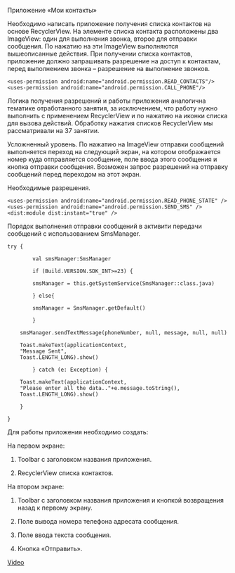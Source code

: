 Приложение «Мои контакты»

Необходимо написать приложение получения списка контактов на основе RecyclerView. На элементе списка контакта расположены два ImageView: один для выполнения звонка, второе для отправки сообщения. По нажатию на эти ImageView выполняются вышеописанные действия. При получении списка контактов, приложение должно запрашивать разрешение на доступ к контактам, перед выполнением звонка – разрешение на выполнение звонков.

	<uses-permission android:name="android.permission.READ_CONTACTS"/> 
	<uses-permission android:name="android.permission.CALL_PHONE"/>

Логика получения разрешений и работы приложения аналогична тематике отработанного занятия, за исключением, что работу нужно выполнить с применением RecyclerView и по нажатию на иконки списка для вызова действий. Обработку нажатия списков RecyclerView мы рассматривали на 37 занятии.

Усложненный уровень. По нажатию на ImageView отправки сообщений выполняется переход на следующий экран, на котором отображается номер куда отправляется сообщение, поле ввода этого сообщения и кнопка отправки сообщения. Возможен запрос разрешений на отправку сообщений перед переходом на этот экран.

Необходимые разрешения.

	<uses-permission android:name="android.permission.READ_PHONE_STATE" />
	<uses-permission android:name="android.permission.SEND_SMS" />
	<dist:module dist:instant="true" />

Порядок выполнения отправки сообщений в активити передачи сообщений с использованием SmsManager.

	try {
    
    		val smsManager:SmsManager

    		if (Build.VERSION.SDK_INT>=23) {

         	smsManager = this.getSystemService(SmsManager::class.java)

    		} else{

         	smsManager = SmsManager.getDefault()

    		}

      	smsManager.sendTextMessage(phoneNumber, null, message, null, null)

      	Toast.makeText(applicationContext, 
      	"Message Sent", 
      	Toast.LENGTH_LONG).show()

        	} catch (e: Exception) {

     	Toast.makeText(applicationContext, 
     	"Please enter all the data.."+e.message.toString(),
     	Toast.LENGTH_LONG).show()

        }

    }


Для работы приложения необходимо создать:

На первом экране:

1. Toolbar с заголовком названия приложения.

2. RecyclerView списка контактов.

На втором экране:

1. Toolbar с заголовком названия приложения и кнопкой возвращения назад к первому экрану.

2. Поле вывода номера телефона адресата сообщения.

3. Поле ввода текста сообщения.

4. Кнопка «Отправить».

[Video](https://rutube.ru/video/private/250f1bbe5cb8bec829b8f73115f7e6d1/?p=PDyRGdE-Uy45iZGPVzefbQ)